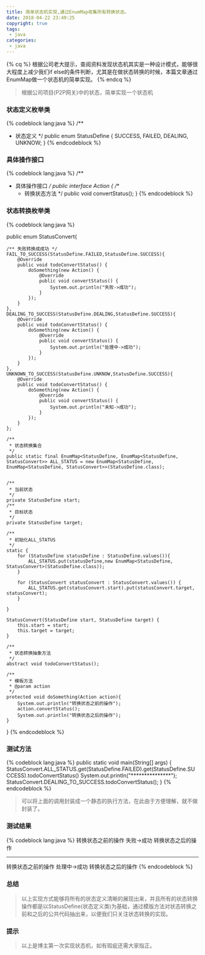 ```yaml
---
title: 简单状态机实现,通过EnumMap收集所有转换状态。
date: 2018-04-22 23:49:25
copyright: true
tags:
 - java
categories:
 - java
---
```

{% cq %}
根据公司老大提示，查阅资料发现状态机其实是一种设计模式，能够很大程度上减少我们if else的条件判断，尤其是在做状态转换的时候，本篇文章通过EnumMap做一个状态机的简单实现。
{% endcq %}

<!-- more -->

> 根据公司项目(P2P网关)中的状态，简单实现一个状态机

### 状态定义枚举类
{% codeblock lang:java %}
/**
 * 状态定义
 */
public enum StatusDefine {
    SUCCESS,
    FAILED,
    DEALING,
    UNKNOW;
}
{% endcodeblock %}

### 具体操作接口
{% codeblock lang:java %}
/**
 * 具体操作接口
 */
public interface Action {
    /**
     * 转换状态方法
     */
    public void convertStatus();
}
{% endcodeblock %}

### 状态转换枚举类
{% codeblock lang:java %}

public enum StatusConvert{


    /** 失败转换成成功 */
    FAIL_TO_SUCCESS(StatusDefine.FAILED,StatusDefine.SUCCESS){
        @Override
        public void todoConvertStatus() {
            doSomething(new Action() {
                @Override
                public void convertStatus() {
                    System.out.println("失败->成功");
                }
            });
        }
    },
    DEALING_TO_SUCCESS(StatusDefine.DEALING,StatusDefine.SUCCESS){
        @Override
        public void todoConvertStatus() {
            doSomething(new Action() {
                @Override
                public void convertStatus() {
                    System.out.println("处理中->成功");
                }
            });
        }
    },
    UNKNOWN_TO_SUCCESS(StatusDefine.UNKNOW,StatusDefine.SUCCESS){
        @Override
        public void todoConvertStatus() {
            doSomething(new Action() {
                @Override
                public void convertStatus() {
                    System.out.println("未知->成功");
                }
            });
        }
    };

    /**
     * 状态转换集合
     */
    public static final EnumMap<StatusDefine, EnumMap<StatusDefine, StatusConvert>> ALL_STATUS = new EnumMap<StatusDefine, EnumMap<StatusDefine, StatusConvert>>(StatusDefine.class);


    /**
     * 当前状态
     */
    private StatusDefine start;
    /**
     * 目标状态
     */
    private StatusDefine target;

    /**
     * 初始化ALL_STATUS
     */
    static {
        for (StatusDefine statusDefine : StatusDefine.values()){
            ALL_STATUS.put(statusDefine,new EnumMap<StatusDefine, StatusConvert>(StatusDefine.class));
        }

        for (StatusConvert statusConvert : StatusConvert.values()) {
            ALL_STATUS.get(statusConvert.start).put(statusConvert.target, statusConvert);
        }

    }

    StatusConvert(StatusDefine start, StatusDefine target) {
        this.start = start;
        this.target = target;
    }

    /**
     * 状态转换抽象方法
     */
    abstract void todoConvertStatus();

    /**
     * 模板方法
     * @param action
     */
    protected void doSomething(Action action){
        System.out.println("转换状态之前的操作");
        action.convertStatus();
        System.out.println("转换状态之后的操作");
    }

}
{% endcodeblock %}

### 测试方法
{% codeblock lang:java %}
public static void main(String[] args) {
    StatusConvert.ALL_STATUS.get(StatusDefine.FAILED).get(StatusDefine.SUCCESS).todoConvertStatus()
    System.out.println("***************");
    StatusConvert.DEALING_TO_SUCCESS.todoConvertStatus();
}
{% endcodeblock %}

> 可以将上面的调用封装成一个静态的执行方法，在此由于方便理解，就不做封装了。

### 测试结果
{% codeblock lang:java %}
转换状态之前的操作
失败->成功
转换状态之后的操作
***************
转换状态之前的操作
处理中->成功
转换状态之后的操作
{% endcodeblock %}

### 总结

> 以上实现方式能够将所有的状态定义清晰的展现出来，并且所有的状态转换操作都是以StatusDefine(状态定义类)为基础，通过模版方法对状态转换之前和之后的公共代码抽出来，以便我们只关注状态转换的实现。


### 提示
> 以上是博主第一次实现状态机，如有瑕疵还需大家指正。






